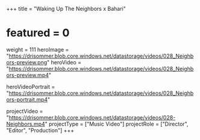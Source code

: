 +++
title = "Waking Up The Neighbors x Bahari"
# featured = 0
weight = 111
heroImage = "https://drisommer.blob.core.windows.net/datastorage/videos/028_Neighbors-preview.png"
heroVideo = "https://drisommer.blob.core.windows.net/datastorage/videos/028_Neighbors-preview.mp4"

heroVideoPortrait = "https://drisommer.blob.core.windows.net/datastorage/videos/028_Neighbors-portrait.mp4"

projectVideo = "https://drisommer.blob.core.windows.net/datastorage/videos/028-Neighbors.mp4"
projectType = ["Music Video"]
projectRole = ["Director", "Editor", "Production"]
+++
